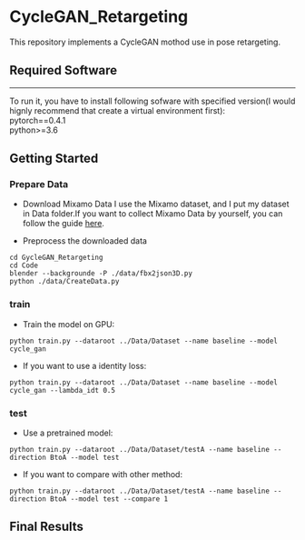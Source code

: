 # CycleGAN_Retargeting
This repository implements a CycleGAN mothod use in pose retargeting.
## Required Software
------------------------------------------------------------------------------------------
To run it, you have to install following sofware with specified version(I would hignly recommend that create a virtual environment first):  
pytorch==0.4.1   
python>=3.6 

## Getting Started
### Prepare Data
- Download Mixamo Data
I use the Mixamo dataset, and I put my dataset in Data folder.If you want to collect Mixamo Data by yourself, you can follow the guide [here](https://github.com/ChrisWu1997/2D-Motion-Retargeting/blob/master/dataset/Guide%20For%20Downloading%20Mixamo%20Data.md).

- Preprocess the downloaded data
```
cd GycleGAN_Retargeting
cd Code
blender --backgrounde -P ./data/fbx2json3D.py
python ./data/CreateData.py
```

### train
- Train the model on GPU:
```
python train.py --dataroot ../Data/Dataset --name baseline --model cycle_gan
```

- If you want to use a identity loss:
```
python train.py --dataroot ../Data/Dataset --name baseline --model cycle_gan --lambda_idt 0.5
```

### test
- Use a pretrained model:
```
python train.py --dataroot ../Data/Dataset/testA --name baseline --direction BtoA --model test
```

- If you want to compare with other method:
```
python train.py --dataroot ../Data/Dataset/testA --name baseline --direction BtoA --model test --compare 1 
```

## Final Results
![]()

